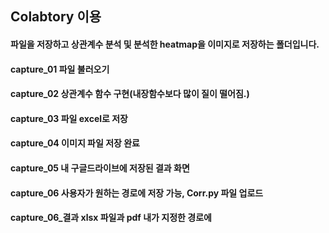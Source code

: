 ## Colabtory 이용

#### 파일을 저장하고 상관계수 분석 및 분석한 heatmap을 이미지로 저장하는 폴더입니다.

#### capture_01 파일 불러오기
#### capture_02 상관계수 함수 구현(내장함수보다 많이 질이 떨어짐.)
#### capture_03 파일 excel로 저장
#### capture_04 이미지 파일 저장 완료
#### capture_05 내 구글드라이브에 저장된 결과 화면
#### capture_06 사용자가 원하는 경로에 저장 가능, Corr.py 파일 업로드 
#### capture_06_결과 xlsx 파일과 pdf 내가 지정한 경로에 
